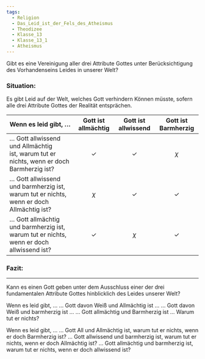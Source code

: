 ```yaml
---
tags:
  - Religion
  - Das_Leid_ist_der_Fels_des_Atheismus
  - Theodizee
  - Klasse_13
  - Klasse_13_1
  - Atheismus
---
```

Gibt es eine Vereinigung aller drei Attribute Gottes unter Berücksichtigung des Vorhandenseins Leides in unserer Welt?

### Situation:
Es gibt Leid auf der Welt, welches Gott verhindern Können müsste, sofern alle drei Attribute Gottes der Realität entsprächen.

| Wenn es leid gibt, …                                                                        | Gott ist allmächtig | Gott ist allwissend | Gott ist Barmherzig |
| ------------------------------------------------------------------------------------------- | ------------------- | ------------------- | ------------------- |
| … Gott allwissend und Allmächtig ist, warum tut er nichts, wenn er doch Barmherzig ist?<br> | $$\checkmark$$      | $$\checkmark$$      | $$\chi$$            |
| … Gott allwissend und barmherzig ist, warum tut er nichts, wenn er doch Allmächtig ist?     | $$\chi$$            | $$\checkmark$$      | $$\checkmark$$      |
| … Gott allmächtig und barmherzig ist, warum tut er nichts, wenn er doch allwissend ist?     | $$\checkmark$$      | $$\chi$$            | $$\checkmark$$      |

### Fazit:


---


Kann es einen Gott geben unter dem Ausschluss einer der drei fundamentalen Attribute Gottes hinblicklich des Leides unserer Welt?


Wenn es leid gibt, …
	… Gott davon Weiß und Allmächtig ist …
	… Gott davon Weiß und barmherzig ist …
	… Gott allmächtig und Barmherzig ist
… Warum tut er nichts?


Wenn es leid gibt, …
… Gott All und Allmächtig ist, warum tut er nichts, wenn er doch Barmherzig ist?
… Gott allwissend und barmherzig ist, warum tut er nichts, wenn er doch Allmächtig ist?
… Gott allmächtig und barmherzig ist, warum tut er nichts, wenn er doch allwissend ist?